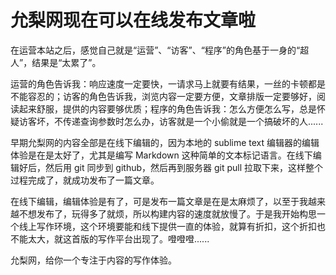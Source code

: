 # 允梨网现在可以在线发布文章啦

在运营本站之后，感觉自己就是“运营”、“访客”、“程序”的角色基于一身的“超人”，结果是“太累了”。

运营的角色告诉我：响应速度一定要快，一请求马上就要有结果，一丝的卡顿都是不能容忍的；访客的角色告诉我，浏览内容一定要方便，文章排版一定要够好，阅读起来舒服，提供的内容要够优质；程序的角色告诉我：怎么方便怎么写，总是怀疑访客坏，不传递查询参数时怎么办，访客就是一个小偷就是一个搞破坏的人......

早期允梨网的内容全部是在线下编辑的，因为本地的 sublime text 编辑器的编辑体验是在是太好了，尤其是编写 Markdown 这种简单的文本标记语言。在线下编辑好后，然后用 git 同步到 github，然后再到服务器 git pull 拉取下来，这样整个过程完成了，就成功发布了一篇文章。

在线下编辑，编辑体验是有了，可是发布一篇文章是在是太麻烦了，以至于我越来越不想发布了，玩得多了就烦，所以构建内容的速度就放慢了。于是我开始构思一个线上写作环境，这个环境要能和线下提供一直的体验，就算有折扣，这个折扣也不能太大，就这首版的写作平台出现了。噔噔噔......

允梨网，给你一个专注于内容的写作体验。

